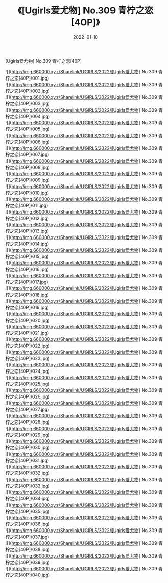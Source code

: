 ﻿---
layout: post
title:  《[Ugirls爱尤物] No.309 青柠之恋[40P]》
date:   2022-01-10
img: http://img.660000.xyz/Sharelink/UGIRLS/2022/[Ugirls爱尤物] No.309 青柠之恋[40P]/000.jpg
categories: [美女, 清纯, 唯美]
---

[Ugirls爱尤物] No.309 青柠之恋[40P]

  ![](http://img.660000.xyz/Sharelink/UGIRLS/2022/[Ugirls爱尤物] No.309 青柠之恋[40P]/001.jpg) <br> ![](http://img.660000.xyz/Sharelink/UGIRLS/2022/[Ugirls爱尤物] No.309 青柠之恋[40P]/002.jpg) <br> ![](http://img.660000.xyz/Sharelink/UGIRLS/2022/[Ugirls爱尤物] No.309 青柠之恋[40P]/003.jpg) <br> ![](http://img.660000.xyz/Sharelink/UGIRLS/2022/[Ugirls爱尤物] No.309 青柠之恋[40P]/004.jpg) <br> ![](http://img.660000.xyz/Sharelink/UGIRLS/2022/[Ugirls爱尤物] No.309 青柠之恋[40P]/005.jpg) <br> ![](http://img.660000.xyz/Sharelink/UGIRLS/2022/[Ugirls爱尤物] No.309 青柠之恋[40P]/006.jpg) <br> ![](http://img.660000.xyz/Sharelink/UGIRLS/2022/[Ugirls爱尤物] No.309 青柠之恋[40P]/007.jpg) <br> ![](http://img.660000.xyz/Sharelink/UGIRLS/2022/[Ugirls爱尤物] No.309 青柠之恋[40P]/008.jpg) <br> ![](http://img.660000.xyz/Sharelink/UGIRLS/2022/[Ugirls爱尤物] No.309 青柠之恋[40P]/009.jpg) <br> ![](http://img.660000.xyz/Sharelink/UGIRLS/2022/[Ugirls爱尤物] No.309 青柠之恋[40P]/010.jpg) <br> ![](http://img.660000.xyz/Sharelink/UGIRLS/2022/[Ugirls爱尤物] No.309 青柠之恋[40P]/011.jpg) <br> ![](http://img.660000.xyz/Sharelink/UGIRLS/2022/[Ugirls爱尤物] No.309 青柠之恋[40P]/012.jpg) <br> ![](http://img.660000.xyz/Sharelink/UGIRLS/2022/[Ugirls爱尤物] No.309 青柠之恋[40P]/013.jpg) <br> ![](http://img.660000.xyz/Sharelink/UGIRLS/2022/[Ugirls爱尤物] No.309 青柠之恋[40P]/014.jpg) <br> ![](http://img.660000.xyz/Sharelink/UGIRLS/2022/[Ugirls爱尤物] No.309 青柠之恋[40P]/015.jpg) <br> ![](http://img.660000.xyz/Sharelink/UGIRLS/2022/[Ugirls爱尤物] No.309 青柠之恋[40P]/016.jpg) <br> ![](http://img.660000.xyz/Sharelink/UGIRLS/2022/[Ugirls爱尤物] No.309 青柠之恋[40P]/017.jpg) <br> ![](http://img.660000.xyz/Sharelink/UGIRLS/2022/[Ugirls爱尤物] No.309 青柠之恋[40P]/018.jpg) <br> ![](http://img.660000.xyz/Sharelink/UGIRLS/2022/[Ugirls爱尤物] No.309 青柠之恋[40P]/019.jpg) <br> ![](http://img.660000.xyz/Sharelink/UGIRLS/2022/[Ugirls爱尤物] No.309 青柠之恋[40P]/020.jpg) <br> ![](http://img.660000.xyz/Sharelink/UGIRLS/2022/[Ugirls爱尤物] No.309 青柠之恋[40P]/021.jpg) <br> ![](http://img.660000.xyz/Sharelink/UGIRLS/2022/[Ugirls爱尤物] No.309 青柠之恋[40P]/022.jpg) <br> ![](http://img.660000.xyz/Sharelink/UGIRLS/2022/[Ugirls爱尤物] No.309 青柠之恋[40P]/023.jpg) <br> ![](http://img.660000.xyz/Sharelink/UGIRLS/2022/[Ugirls爱尤物] No.309 青柠之恋[40P]/024.jpg) <br> ![](http://img.660000.xyz/Sharelink/UGIRLS/2022/[Ugirls爱尤物] No.309 青柠之恋[40P]/025.jpg) <br> ![](http://img.660000.xyz/Sharelink/UGIRLS/2022/[Ugirls爱尤物] No.309 青柠之恋[40P]/026.jpg) <br> ![](http://img.660000.xyz/Sharelink/UGIRLS/2022/[Ugirls爱尤物] No.309 青柠之恋[40P]/027.jpg) <br> ![](http://img.660000.xyz/Sharelink/UGIRLS/2022/[Ugirls爱尤物] No.309 青柠之恋[40P]/028.jpg) <br> ![](http://img.660000.xyz/Sharelink/UGIRLS/2022/[Ugirls爱尤物] No.309 青柠之恋[40P]/029.jpg) <br> ![](http://img.660000.xyz/Sharelink/UGIRLS/2022/[Ugirls爱尤物] No.309 青柠之恋[40P]/030.jpg) <br> ![](http://img.660000.xyz/Sharelink/UGIRLS/2022/[Ugirls爱尤物] No.309 青柠之恋[40P]/031.jpg) <br> ![](http://img.660000.xyz/Sharelink/UGIRLS/2022/[Ugirls爱尤物] No.309 青柠之恋[40P]/032.jpg) <br> ![](http://img.660000.xyz/Sharelink/UGIRLS/2022/[Ugirls爱尤物] No.309 青柠之恋[40P]/033.jpg) <br> ![](http://img.660000.xyz/Sharelink/UGIRLS/2022/[Ugirls爱尤物] No.309 青柠之恋[40P]/034.jpg) <br> ![](http://img.660000.xyz/Sharelink/UGIRLS/2022/[Ugirls爱尤物] No.309 青柠之恋[40P]/035.jpg) <br> ![](http://img.660000.xyz/Sharelink/UGIRLS/2022/[Ugirls爱尤物] No.309 青柠之恋[40P]/036.jpg) <br> ![](http://img.660000.xyz/Sharelink/UGIRLS/2022/[Ugirls爱尤物] No.309 青柠之恋[40P]/037.jpg) <br> ![](http://img.660000.xyz/Sharelink/UGIRLS/2022/[Ugirls爱尤物] No.309 青柠之恋[40P]/038.jpg) <br> ![](http://img.660000.xyz/Sharelink/UGIRLS/2022/[Ugirls爱尤物] No.309 青柠之恋[40P]/039.jpg) <br> ![](http://img.660000.xyz/Sharelink/UGIRLS/2022/[Ugirls爱尤物] No.309 青柠之恋[40P]/040.jpg) <br>